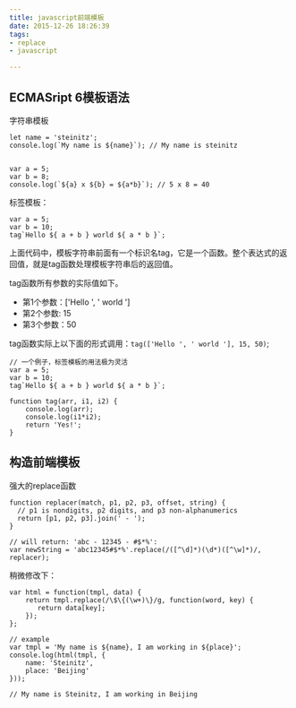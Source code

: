 ```yaml
---
title: javascript前端模板
date: 2015-12-26 18:26:39
tags:
- replace
- javascript

---
```


## ECMASript 6模板语法

字符串模板

```
let name = 'steinitz';
console.log(`My name is ${name}`); // My name is steinitz


var a = 5;
var b = 8;
console.log(`${a} x ${b} = ${a*b}`); // 5 x 8 = 40
```
标签模板：

```
var a = 5;
var b = 10;
tag`Hello ${ a + b } world ${ a * b }`;

```
上面代码中，模板字符串前面有一个标识名tag，它是一个函数。整个表达式的返回值，就是tag函数处理模板字符串后的返回值。

tag函数所有参数的实际值如下。

- 第1个参数：['Hello ', ' world ']
- 第2个参数: 15
- 第3个参数：50

tag函数实际上以下面的形式调用：`tag(['Hello ', ' world '], 15, 50)`;

```
// 一个例子，标签模板的用法极为灵活
var a = 5;
var b = 10;
tag`Hello ${ a + b } world ${ a * b }`;

function tag(arr, i1, i2) {
	console.log(arr);
	console.log(i1*i2);
	return 'Yes!';
}

```


## 构造前端模板
强大的replace函数

```
function replacer(match, p1, p2, p3, offset, string) {
  // p1 is nondigits, p2 digits, and p3 non-alphanumerics
  return [p1, p2, p3].join(' - ');
}

// will return: 'abc - 12345 - #$*%':
var newString = 'abc12345#$*%'.replace(/([^\d]*)(\d*)([^\w]*)/, replacer);

```

稍微修改下：

```
var html = function(tmpl, data) {
    return tmpl.replace(/\$\{(\w+)\}/g, function(word, key) {
       return data[key];
    });
};

// example
var tmpl = 'My name is ${name}, I am working in ${place}';
console.log(html(tmpl, {
	name: 'Steinitz',
	place: 'Beijing'
})); 

// My name is Steinitz, I am working in Beijing
```